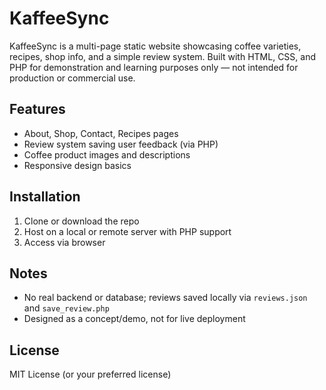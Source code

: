 # KaffeeSync

KaffeeSync is a multi-page static website showcasing coffee varieties, recipes, shop info, and a simple review system. Built with HTML, CSS, and PHP for demonstration and learning purposes only — not intended for production or commercial use.

## Features
- About, Shop, Contact, Recipes pages  
- Review system saving user feedback (via PHP)  
- Coffee product images and descriptions  
- Responsive design basics  

## Installation
1. Clone or download the repo  
2. Host on a local or remote server with PHP support  
3. Access via browser  

## Notes
- No real backend or database; reviews saved locally via `reviews.json` and `save_review.php`  
- Designed as a concept/demo, not for live deployment  

## License
MIT License (or your preferred license)
